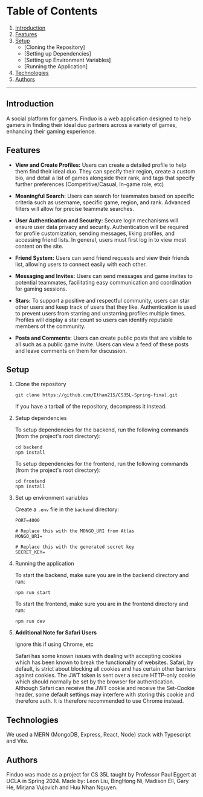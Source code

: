# Table of Contents

1. [Introduction](#introduction)
2. [Features](#features)
3. [Setup](#setup)
    - [Cloning the Repository]
    - [Setting up Dependencies]
    - [Setting up Environment Variables]
    - [Running the Application]
4. [Technologies](#technologies)
5. [Authors](#authors)

--------

## Introduction <a name="introduction"></a>

A social platform for gamers.
Finduo is a web application designed to help gamers in finding their ideal duo partners across a variety of games, enhancing their gaming experience.

## Features <a name="features"></a>

- **View and Create Profiles:** Users can create a detailed profile to help them find their ideal duo. They can specify their region, create a custom bio, and detail a list of games alongside their rank, and tags that specify further preferences (Competitive/Casual, In-game role, etc)
- **Meaningful Search:** Users can search for teammates based on specific criteria such as username, specific game, region, and rank. Advanced filters will allow for precise teammate searches.
- **User Authentication and Security:** Secure login mechanisms will ensure user data privacy and security. Authentication will be required for profile customization, sending messages, liking profiles, and accessing friend lists. In general, users must first log in to view most content on the site.

- **Friend System:** Users can send friend requests and view their friends list, allowing users to connect easily with each other.
- **Messaging and Invites:** Users can send messages and game invites to potential teammates, facilitating easy communication and coordination for gaming sessions.
- **Stars:** To support a positive and respectful community, users can star other users and keep track of users that they like. Authentication is used to prevent users from starring and unstarring profiles multiple times. Profiles will display a star count so users can identify reputable members of the community.
- **Posts and Comments:** Users can create public posts that are visible to all such as a public game invite. Users can view a feed of these posts and leave comments on them for discussion. 

## Setup <a name="setup"></a>

1. Clone the repository
    ```
    git clone https://github.com/Ethan215/CS35L-Spring-final.git
   ```
    If you have a tarball of the repository, decompress it instead.
2. Setup dependencies

    To setup dependencies for the backend, run the following commands (from the project's root directory):
    ```
    cd backend
    npm install
    ```
    To setup dependencies for the frontend, run the following commands (from the project's root directory):
    ```
    cd frontend
    npm install
    ```
3. Set up environment variables

    Create a `.env` file in the `backend` directory:
    ```
    PORT=4000

    # Replace this with the MONGO_URI from Atlas 
    MONGO_URI=

    # Replace this with the generated secret key
    SECRET_KEY=
    ```

4. Running the application

    To start the backend, make sure you are in the backend directory and run:
    ```
    npm run start
    ```
    To start the frontend, make sure you are in the frontend directory and run:
    ``` 
    npm run dev
    ```
    
5. **Additional Note for Safari Users**


    Ignore this if using Chrome, etc
    
    Safari has some known issues with dealing with accepting cookies which has been known to break the functionality of websites.
    Safari, by default, is strict about blocking all cookies and has certain other barriers against cookies.
    The JWT token is sent over a secure HTTP-only cookie which should normally be set by the browser for authentication.
    Although Safari can receive the JWT cookie and receive the Set-Cookie header, some default settings may interfere with storing this cookie and therefore auth.
    It is therefore recommended to use Chrome instead.

## Technologies <a name="technologies"></a>

We used a MERN (MongoDB, Express, React, Node) stack with Typescript and Vite. 

## Authors <a name="authors"></a>

Finduo was made as a project for CS 35L taught by Professor Paul Eggert at UCLA in Spring 2024. Made by: Leon Liu, BingHong Ni, Madison Ell, Gary He, Mirjana Vujovich and Huu Nhan Nguyen.
